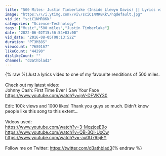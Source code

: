 ```yaml
---
title: "500 Miles- Justin Timberlake (Inside Llewyn Davis) || Lyrics video"
image: "https:\/\/i.ytimg.com\/vi\/sciC1NMR8Kk\/hqdefault.jpg"
vid_id: "sciC1NMR8Kk"
categories: "Science-Technology"
tags: ["Music","500 miles","Justin Timberlake"]
date: "2022-06-02T15:56:54+03:00"
vid_date: "2016-08-05T08:13:52Z"
duration: "PT3M38S"
viewcount: "7680167"
likeCount: "44290"
dislikeCount: ""
channel: "d3athblad3"
---
```

{% raw %}Just a lyrics video to one of my favourite renditions of 500 miles.<br /><br />Check out my latest video:<br />Johnny Cash: First Time Ever I Saw Your Face <a rel="nofollow" target="blank" href="https://www.youtube.com/watch?v=jnV-DFVKY30">https://www.youtube.com/watch?v=jnV-DFVKY30</a><br /><br />Edit: 100k views and 1000 likes! Thank you guys so much. Didn't know people like this song to this extent... <br /><br />Videos used:<br /><a rel="nofollow" target="blank" href="https://www.youtube.com/watch?v=3-MqzjceE9o">https://www.youtube.com/watch?v=3-MqzjceE9o</a><br /><a rel="nofollow" target="blank" href="https://www.youtube.com/watch?v=QB-3QI-UxCw">https://www.youtube.com/watch?v=QB-3QI-UxCw</a><br /><a rel="nofollow" target="blank" href="https://www.youtube.com/watch?v=-au0U765jEY">https://www.youtube.com/watch?v=-au0U765jEY</a><br /><br />Follow me on Twitter: <a rel="nofollow" target="blank" href="https://twitter.com/d3athblad3">https://twitter.com/d3athblad3</a>{% endraw %}
